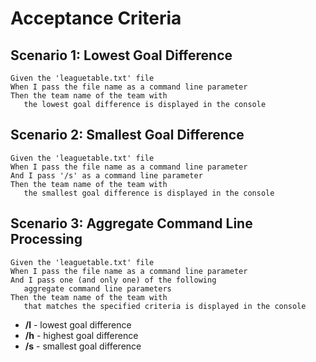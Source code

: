 # Acceptance Criteria

## Scenario 1: Lowest Goal Difference

    Given the 'leaguetable.txt' file
	When I pass the file name as a command line parameter
	Then the team name of the team with
       the lowest goal difference is displayed in the console

## Scenario 2: Smallest Goal Difference

	Given the 'leaguetable.txt' file
	When I pass the file name as a command line parameter
    And I pass '/s' as a command line parameter
	Then the team name of the team with
       the smallest goal difference is displayed in the console

## Scenario 3: Aggregate Command Line Processing

    Given the 'leaguetable.txt' file
    When I pass the file name as a command line parameter
	And I pass one (and only one) of the following
  	   aggregate command line parameters
    Then the team name of the team with
       that matches the specified criteria is displayed in the console

* **/l** - lowest goal difference
* **/h** - highest goal difference
* **/s** - smallest goal difference